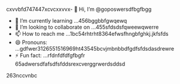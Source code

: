 cxvvbfd747447xcvcxxvvx- 👋 Hi, I’m @goposwersdfbgfbgg
- 🌱 I’m currently learning ...456bggbbfgwqewq
- 💞️ I’m looking to collaborate on ...455sfdsdsfqweewqwerre
- 📫 How to reach me ...1bc54rhtrht8364efwsfhngbfghkj.jkfsfds
- 😄 Pronouns: ...gdfwer3126551516969ht43545bcvjmbnbbdfgdfsfdsdasdrewre
- ⚡ Fun fact: ...rfdnfdfdfgfbgfr
65adwersdfafsdfsfddsrexcverggrwerdsddsd
<!---sjhmvfrexcvcxvvbgdf
goposwer/goposwer is a ✨ special ✨ repository because its `README.md` (this file) appears onjyu your GitH35ub proredffile.
You can click the Preview link to take a look at your changeadsdass.446245sdsss
--->
263nccvnbc
